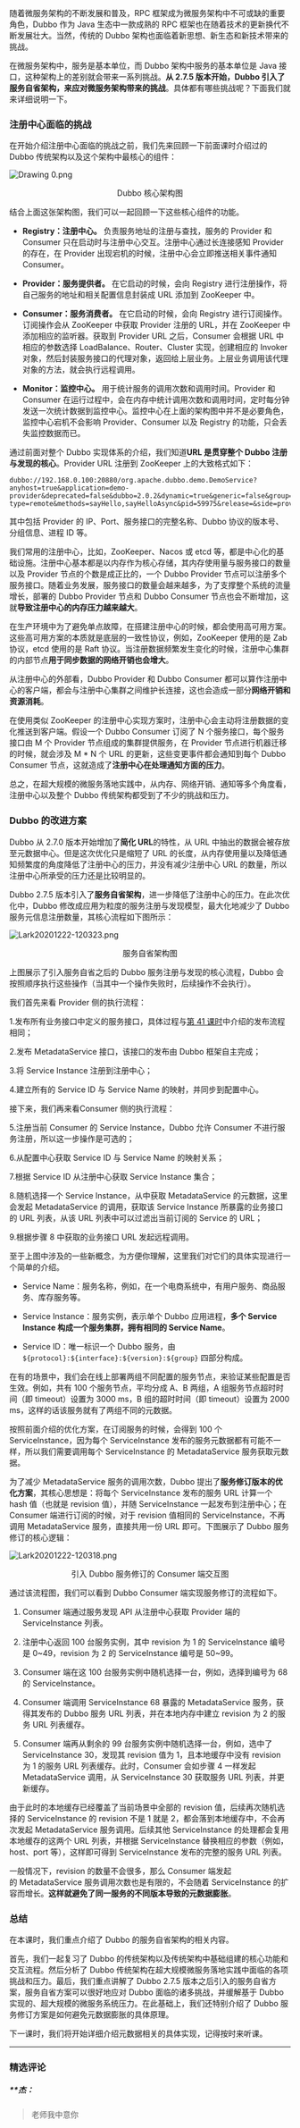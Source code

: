 <p data-nodeid="5743">随着微服务架构的不断发展和普及，RPC 框架成为微服务架构中不可或缺的重要角色，Dubbo 作为 Java 生态中一款成熟的 RPC 框架也在随着技术的更新换代不断发展壮大。当然，传统的 Dubbo 架构也面临着新思想、新生态和新技术带来的挑战。</p>
<p data-nodeid="5744">在微服务架构中，服务是基本单位，而 Dubbo 架构中服务的基本单位是 Java 接口，这种架构上的差别就会带来一系列挑战。<strong data-nodeid="5834">从 2.7.5 版本开始，Dubbo 引入了服务自省架构，来应对微服务架构带来的挑战</strong>。具体都有哪些挑战呢？下面我们就来详细说明一下。</p>
<h3 data-nodeid="5745">注册中心面临的挑战</h3>
<p data-nodeid="5746">在开始介绍注册中心面临的挑战之前，我们先来回顾一下前面课时介绍过的 Dubbo 传统架构以及这个架构中最核心的组件：</p>
<p data-nodeid="7327"><img src="https://s0.lgstatic.com/i/image2/M01/03/B5/Cip5yF_hcH2AVI2PAAB7_C-aKWA247.png" alt="Drawing 0.png" data-nodeid="7331"></p>
<div data-nodeid="7328" class=""><p style="text-align:center">Dubbo 核心架构图</p></div>



<p data-nodeid="5749">结合上面这张架构图，我们可以一起回顾一下这些核心组件的功能。</p>
<ul data-nodeid="9209">
<li data-nodeid="9210">
<p data-nodeid="9211"><strong data-nodeid="9222">Registry：注册中心。</strong> 负责服务地址的注册与查找，服务的 Provider 和 Consumer 只在启动时与注册中心交互。注册中心通过长连接感知 Provider 的存在，在 Provider 出现宕机的时候，注册中心会立即推送相关事件通知 Consumer。</p>
</li>
<li data-nodeid="9212">
<p data-nodeid="9213"><strong data-nodeid="9227">Provider：服务提供者。</strong> 在它启动的时候，会向 Registry 进行注册操作，将自己服务的地址和相关配置信息封装成 URL 添加到 ZooKeeper 中。</p>
</li>
<li data-nodeid="9214">
<p data-nodeid="9215"><strong data-nodeid="9232">Consumer：服务消费者。</strong> 在它启动的时候，会向 Registry 进行订阅操作。订阅操作会从 ZooKeeper 中获取 Provider 注册的 URL，并在 ZooKeeper 中添加相应的监听器。获取到 Provider URL 之后，Consumer 会根据 URL 中相应的参数选择 LoadBalance、Router、Cluster 实现，创建相应的 Invoker 对象，然后封装服务接口的代理对象，返回给上层业务。上层业务调用该代理对象的方法，就会执行远程调用。</p>
</li>
<li data-nodeid="9216">
<p data-nodeid="9217" class=""><strong data-nodeid="9237">Monitor：监控中心。</strong> 用于统计服务的调用次数和调用时间。Provider 和 Consumer 在运行过程中，会在内存中统计调用次数和调用时间，定时每分钟发送一次统计数据到监控中心。监控中心在上面的架构图中并不是必要角色，监控中心宕机不会影响 Provider、Consumer 以及 Registry 的功能，只会丢失监控数据而已。</p>
</li>
</ul>




<p data-nodeid="5759">通过前面对整个 Dubbo 实现体系的介绍，我们知道<strong data-nodeid="5863">URL 是贯穿整个 Dubbo 注册与发现的核心</strong>。Provider URL 注册到 ZooKeeper 上的大致格式如下：</p>
<pre class="lang-java" data-nodeid="5760"><code data-language="java">dubbo:<span class="hljs-comment">//192.168.0.100:20880/org.apache.dubbo.demo.DemoService?anyhost=true&amp;application=demo-provider&amp;deprecated=false&amp;dubbo=2.0.2&amp;dynamic=true&amp;generic=false&amp;group=groupA&amp;interface=org.apache.dubbo.demo.DemoService&amp;metadata-type=remote&amp;methods=sayHello,sayHelloAsync&amp;pid=59975&amp;release=&amp;side=provider&amp;timestamp=1601390276192</span>
</code></pre>
<p data-nodeid="5761">其中包括 Provider 的 IP、Port、服务接口的完整名称、Dubbo 协议的版本号、分组信息、进程 ID 等。</p>
<p data-nodeid="5762">我们常用的注册中心，比如，ZooKeeper、Nacos 或 etcd 等，都是中心化的基础设施。注册中心基本都是以内存作为核心存储，其内存使用量与服务接口的数量以及 Provider 节点的个数是成正比的，一个 Dubbo Provider 节点可以注册多个服务接口。随着业务发展，服务接口的数量会越来越多，为了支撑整个系统的流量增长，部署的 Dubbo Provider 节点和 Dubbo Consumer 节点也会不断增加，这就<strong data-nodeid="5870">导致注册中心的内存压力越来越大</strong>。</p>
<p data-nodeid="5763">在生产环境中为了避免单点故障，在搭建注册中心的时候，都会使用高可用方案。这些高可用方案的本质就是底层的一致性协议，例如，ZooKeeper 使用的是 Zab 协议，etcd 使用的是 Raft 协议。当注册数据频繁发生变化的时候，注册中心集群的内部节点<strong data-nodeid="5876">用于同步数据的网络开销也会增大</strong>。</p>
<p data-nodeid="5764">从注册中心的外部看，Dubbo Provider 和 Dubbo Consumer 都可以算作注册中心的客户端，都会与注册中心集群之间维护长连接，这也会造成一部分<strong data-nodeid="5882">网络开销和资源消耗</strong>。</p>
<p data-nodeid="5765">在使用类似 ZooKeeper 的注册中心实现方案时，注册中心会主动将注册数据的变化推送到客户端。假设一个 Dubbo Consumer 订阅了 N 个服务接口，每个服务接口由 M 个 Provider 节点组成的集群提供服务，在 Provider 节点进行机器迁移的时候，就会涉及 M * N 个 URL 的更新，这些变更事件都会通知到每个 Dubbo Consumer 节点，这就造成了<strong data-nodeid="5890">注册中心在处理通知方面的压力</strong>。</p>
<p data-nodeid="5766">总之，在超大规模的微服务落地实践中，从内存、网络开销、通知等多个角度看，注册中心以及整个 Dubbo 传统架构都受到了不少的挑战和压力。</p>
<h3 data-nodeid="5767">Dubbo 的改进方案</h3>
<p data-nodeid="5768">Dubbo 从 2.7.0 版本开始增加了<strong data-nodeid="5898">简化 URL</strong>的特性，从 URL 中抽出的数据会被存放至元数据中心。但是这次优化只是缩短了 URL 的长度，从内存使用量以及降低通知频繁度的角度降低了注册中心的压力，并没有减少注册中心 URL 的数量，所以注册中心所承受的压力还是比较明显的。</p>
<p data-nodeid="5769">Dubbo 2.7.5 版本引入了<strong data-nodeid="5904">服务自省架构</strong>，进一步降低了注册中心的压力。在此次优化中，Dubbo 修改成应用为粒度的服务注册与发现模型，最大化地减少了 Dubbo 服务元信息注册数量，其核心流程如下图所示：</p>
<p data-nodeid="10145" class=""><img src="https://s0.lgstatic.com/i/image/M00/8B/DD/CgqCHl_hcJqACV_gAAEpu4IHuz4068.png" alt="Lark20201222-120323.png" data-nodeid="10149"></p>
<div data-nodeid="10146"><p style="text-align:center">服务自省架构图</p></div>



<p data-nodeid="5772">上图展示了引入服务自省之后的 Dubbo 服务注册与发现的核心流程，Dubbo 会按照顺序执行这些操作（当其中一个操作失败时，后续操作不会执行）。</p>
<p data-nodeid="5773">我们首先来看 Provider 侧的执行流程：</p>
<p data-nodeid="14618">1.发布所有业务接口中定义的服务接口，具体过程与<a href="https://kaiwu.lagou.com/course/courseInfo.htm?courseId=393#/detail/pc?id=5963" data-nodeid="14623">第 41 课时</a>中介绍的发布流程相同；</p>
<p data-nodeid="15060">2.发布&nbsp;MetadataService&nbsp;接口，该接口的发布由 Dubbo 框架自主完成；</p>
<p data-nodeid="15496">3.将 Service Instance 注册到注册中心；</p>
<p data-nodeid="15497">4.建立所有的 Service ID 与 Service Name 的映射，并同步到配置中心。</p>







<p data-nodeid="5783">接下来，我们再来看Consumer 侧的执行流程：</p>
<p data-nodeid="15930">5.注册当前 Consumer 的 Service Instance，Dubbo 允许 Consumer 不进行服务注册，所以这一步操作是可选的；</p>
<p data-nodeid="16370">6.从配置中心获取 Service ID 与 Service Name 的映射关系；</p>
<p data-nodeid="16808">7.根据 Service ID 从注册中心获取 Service Instance 集合；</p>
<p data-nodeid="17244">8.随机选择一个 Service Instance，从中获取&nbsp;MetadataService&nbsp;的元数据，这里会发起 MetadataService 的调用，获取该 Service Instance 所暴露的业务接口的 URL 列表，从该 URL 列表中可以过滤出当前订阅的 Service 的 URL；</p>
<p data-nodeid="17245">9.根据步骤 8 中获取的业务接口 URL 发起远程调用。</p>









<p data-nodeid="5795">至于上图中涉及的一些新概念，为方便你理解，这里我们对它们的具体实现进行一个简单的介绍。</p>
<ul data-nodeid="5796">
<li data-nodeid="5797">
<p data-nodeid="5798">Service Name：服务名称，例如，在一个电商系统中，有用户服务、商品服务、库存服务等。</p>
</li>
<li data-nodeid="5799">
<p data-nodeid="5800">Service Instance：服务实例，表示单个 Dubbo 应用进程，<strong data-nodeid="5932">多个 Service Instance 构成一个服务集群，拥有相同的 Service Name</strong>。</p>
</li>
<li data-nodeid="5801">
<p data-nodeid="5802">Service ID：唯一标识一个 Dubbo 服务，由 <code data-backticks="1" data-nodeid="5934">${protocol}:${interface}:${version}:${group}</code> 四部分构成。</p>
</li>
</ul>
<p data-nodeid="5803">在有的场景中，我们会在线上部署两组不同配置的服务节点，来验证某些配置是否生效。例如，共有 100 个服务节点，平均分成 A、B 两组，A 组服务节点超时时间（即 timeout）设置为 3000 ms，B 组的超时时间（即 timeout）设置为 2000 ms，这样的话该服务就有了两组不同的元数据。</p>
<p data-nodeid="5804">按照前面介绍的优化方案，在订阅服务的时候，会得到 100 个 ServiceInstance，因为每个 ServiceInstance 发布的服务元数据都有可能不一样，所以我们需要调用每个 ServiceInstance 的 MetadataService 服务获取元数据。</p>
<p data-nodeid="5805">为了减少 MetadataService 服务的调用次数，Dubbo 提出了<strong data-nodeid="5943">服务修订版本的优化方案</strong>，其核心思想是：将每个 ServiceInstance 发布的服务 URL 计算一个 hash 值（也就是 revision 值），并随 ServiceInstance 一起发布到注册中心；在 Consumer 端进行订阅的时候，对于 revision 值相同的 ServiceInstance，不再调用 MetadataService 服务，直接共用一份 URL 即可。下图展示了 Dubbo 服务修订的核心逻辑：</p>
<p data-nodeid="18107" class="te-preview-highlight"><img src="https://s0.lgstatic.com/i/image2/M01/03/B6/Cip5yF_hcMyALC7UAAEPa7NIifA395.png" alt="Lark20201222-120318.png" data-nodeid="18111"></p>
<div data-nodeid="18108"><p style="text-align:center">引入 Dubbo 服务修订的 Consumer 端交互图</p></div>



<p data-nodeid="5808">通过该流程图，我们可以看到 Dubbo Consumer 端实现服务修订的流程如下。</p>
<ol data-nodeid="5809">
<li data-nodeid="5810">
<p data-nodeid="5811">Consumer 端通过服务发现 API 从注册中心获取 Provider 端的 ServiceInstance 列表。</p>
</li>
<li data-nodeid="5812">
<p data-nodeid="5813">注册中心返回 100 台服务实例，其中 revision 为 1 的 ServiceInstance 编号是 0~49，revision 为 2 的 ServiceInstance 编号是 50~99。</p>
</li>
<li data-nodeid="5814">
<p data-nodeid="5815">Consumer 端在这 100 台服务实例中随机选择一台，例如，选择到编号为 68 的 ServiceInstance。</p>
</li>
<li data-nodeid="5816">
<p data-nodeid="5817">Consumer 端调用 ServiceInstance 68 暴露的&nbsp;MetadataService&nbsp;服务，获得其发布的 Dubbo 服务 URL 列表，并在本地内存中建立 revision 为 2 的服务 URL 列表缓存。</p>
</li>
<li data-nodeid="5818">
<p data-nodeid="5819">Consumer 端再从剩余的 99 台服务实例中随机选择一台，例如，选中了 ServiceInstance 30，发现其 revision 值为 1，且本地缓存中没有 revision 为 1 的服务 URL 列表缓存。此时，Consumer 会如步骤 4 一样发起 MetadataService 调用，从 ServiceInstance 30 获取服务 URL 列表，并更新缓存。</p>
</li>
</ol>
<p data-nodeid="5820">由于此时的本地缓存已经覆盖了当前场景中全部的 revision 值，后续再次随机选择的 ServiceInstance 的 revision 不是 1 就是 2，都会落到本地缓存中，不会再次发起 MetadataService 服务调用。后续其他 ServiceInstance 的处理都会复用本地缓存的这两个 URL 列表，并根据 ServiceInstance 替换相应的参数（例如，host、port 等），这样即可得到 ServiceInstance 发布的完整的服务 URL 列表。</p>
<p data-nodeid="5821">一般情况下，revision 的数量不会很多，那么 Consumer 端发起的&nbsp;MetadataService&nbsp;服务调用次数也是有限的，不会随着 ServiceInstance 的扩容而增长。<strong data-nodeid="5964">这样就避免了同一服务的不同版本导致的元数据膨胀</strong>。</p>
<h3 data-nodeid="5822">总结</h3>
<p data-nodeid="5823">在本课时，我们重点介绍了 Dubbo 的服务自省架构的相关内容。</p>
<p data-nodeid="5824">首先，我们一起复习了 Dubbo 的传统架构以及传统架构中基础组建的核心功能和交互流程。然后分析了 Dubbo 传统架构在超大规模微服务落地实践中面临的各项挑战和压力。最后，我们重点讲解了 Dubbo 2.7.5 版本之后引入的服务自省方案，服务自省方案可以很好地应对 Dubbo 面临的诸多挑战，并缓解基于 Dubbo 实现的、超大规模的微服务系统压力。在此基础上，我们还特别介绍了 Dubbo 服务修订方案是如何避免元数据膨胀的具体原理。</p>
<p data-nodeid="5825">下一课时，我们将开始详细介绍元数据相关的具体实现，记得按时来听课。</p>

---

### 精选评论

##### **杰：
> 老师我中意你

